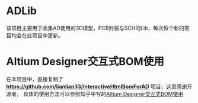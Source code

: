 # ADLib
该项目主要用于收集AD使用的3D模型，PCB封装与SCH的Lib，每次做个新的项目均会在此项目中更新。

# Altium Designer交互式BOM使用
在本项目中，直接复制了 **https://github.com/lianlian33/InteractiveHtmlBomForAD** 项目，这里感谢开源者。
具体的使用方法可以参照知乎中写的[Altium Designer交互式BOM使用](https://zhuanlan.zhihu.com/p/410974144)